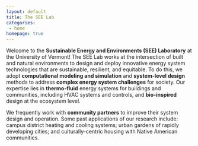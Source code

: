 ```yaml
---
layout: default
title: The SEE Lab
categories:
 - home
homepage: true
---
```


Welcome to the **Sustainable Energy and Environments (SEE) Laboratory** at the University of Vermont! 
The SEE Lab works at the intersection of built and natural environments to design and deploy 
innovative energy system technologies that are sustainable, resilient, and equitable. 
To do this, we adopt **computational modeling and simulation** and **system-level design** methods  to address
**complex energy system challenges** for society. 
Our expertise lies in **thermo-fluid** energy systems for buildings and communities, including HVAC systems 
and controls, and **bio-inspired** design at the ecosystem level. 

[//]: # (Some of the fundamental scientific questions we study include:) 

We frequently work with **community partners** to improve their system design and operation. 
Some past applications of our research include:
campus district heating and cooling systems; 
urban gardens of rapidly developing cities;
and culturally-centric housing with Native American communities. 
